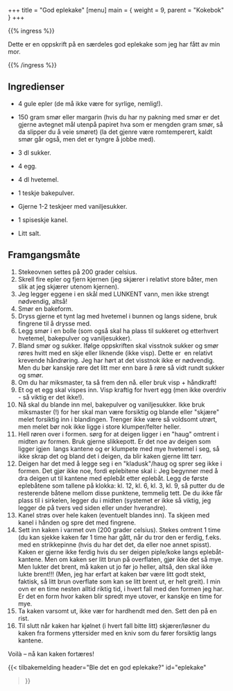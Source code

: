 +++
title = "God eplekake"
[menu]
main = { weight = 9, parent = "Kokebok" }
+++

{{% ingress %}}

Dette er en oppskrift på en særdeles god eplekake som jeg har fått av min mor.

{{% /ingress %}}

## Ingredienser

- 4 gule epler (de må ikke være for syrlige, nemlig!).
- 150 gram smør eller margarin (hvis du har ny pakning med smør er det gjerne avtegnet mål utenpå
papiret hva som er mengden gram smør, så da slipper du å veie smøret) (la det gjenre være
romtemperert, kaldt smør går også, men det er tyngre å jobbe med).

- 3 dl sukker.
- 4 egg.
- 4 dl hvetemel.
- 1 teskje bakepulver.
- Gjerne 1-2 teskjeer med vaniljesukker.
- 1 spiseskje kanel.
- Litt salt.

## Framgangsmåte

1. Stekeovnen settes på 200 grader celsius.
2. Skrell fire epler og fjern kjernen (jeg skjærer i relativt store båter, men slik at
jeg skjærer utenom kjernen).
3. Jeg legger eggene i en skål med LUNKENT vann, men ikke strengt nødvendig, altså!
4. Smør en bakeform.
5. Dryss gjerne et tynt lag med hvetemel i bunnen og langs sidene, bruk fingrene til å drysse med.
6. Legg smør i en bolle (som også skal ha plass til sukkeret og etterhvert hvetemel, bakepulver og
vaniljesukker).
7. Bland smør og sukker. Ifølge oppskriften skal visstnok sukker og smør røres hvitt med en skje
eller liknende (ikke visp). Dette er  en relativt krevende håndrøring. Jeg har hørt at det visstnok
ikke er nødvendig. Men du bør kanskje røre det litt mer enn bare å røre så vidt rundt sukker og
smør.
8. Om du har miksmaster, ta så frem den nå. eller bruk visp + håndkraft!
9. Et og et egg skal vispes inn. Visp kraftig for hvert egg (men ikke overdriv - så viktig er det
ikke!).
10. Nå skal du blande inn mel, bakepulver og vaniljesukker. Ikke bruk miksmaster (!) for her skal
man være forsiktig og blande eller "skjære" melet forsiktig inn i blandingen. Trenger ikke være så
voldsomt utrørt, men melet bør nok ikke ligge i store klumper/felter heller.
11. Hell røren over i formen. sørg for at deigen ligger i en "haug" omtrent i midten av formen.
Bruk gjerne slikkepott. Er det noe av deigen som ligger igjen  langs kantene og er klumpete med
mye hvetemel i seg, så ikke skrap det og bland det i deigen, da blir kaken gjerne litt tørr.
12. Deigen har det med å legge seg i en "kladusk"/haug og sprer seg ikke i formen. Det gjør ikke
noe, fordi eplebitene skal i: Jeg begynner med å dra deigen ut til kantene med eplebåt etter
eplebåt. Legg de første eplebåtene som tallene på klokka: kl. 12, kl. 6, kl. 3, kl. 9, så
putter du de resterende båtene mellom disse punktene, temmelig tett. De du ikke får plass
til i sirkelen, legger du i midten (systemet er ikke så viktig, jeg legger de på tvers ved
siden eller under hverandre).
13. Kanel strøs over hele kaken (eventuelt blandes inn). 
Ta skjeen med kanel i hånden og spre det med fingrene.
14. Sett inn kaken i varmet ovn (200 grader celsius). Stekes omtrent 1 time (du kan sjekke
kaken før 1 time har gått, når du tror den er ferdig, f.eks. med en strikkepinne (hvis du
har det det, da eller noe annet spisst). Kaken er gjerne ikke ferdig hvis du ser deigen
piple/koke langs eplebåt-kantene. Men om kaken ser litt brun på overflaten, gjør ikke det så mye.
Men lukter det brent, må kaken ut jo før jo heller, altså, den skal ikke lukte brent!!! (Men,
jeg har erfart at kaken bør være litt godt stekt, faktisk, så litt brun overflate som kan se
litt brent ut, er helt greit). I min ovn er en time nesten alltid riktig tid, i hvert fall
med den formen jeg har. Er det en form hvor kaken blir spredt mye utover, er kanskje en time
for mye.
15. Ta kaken varsomt ut, ikke vær for hardhendt med den. Sett den på en rist.
16. Til slutt når kaken har kjølnet (i hvert fall bitte litt) skjærer/løsner du kaken fra
formens yttersider med en kniv som du fører forsiktig langs kantene.

Voilà – nå kan kaken fortæres!

{{< tilbakemelding
header="Ble det en god eplekake?"
id="eplekake"
>}}
